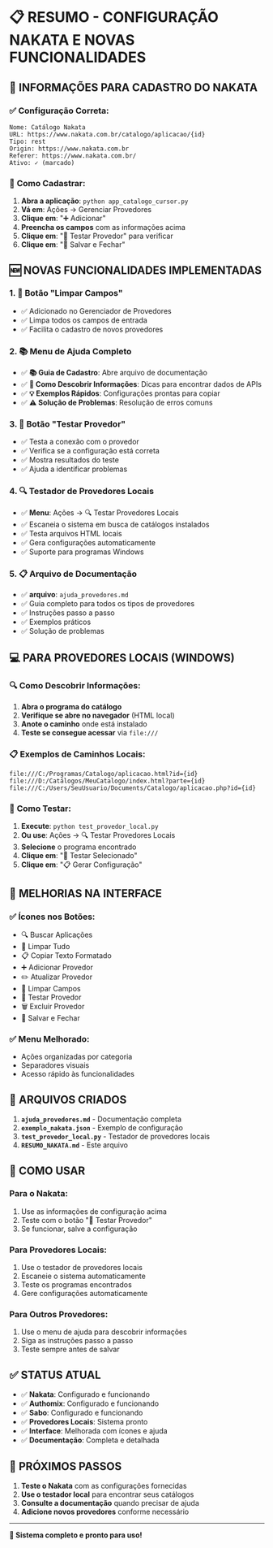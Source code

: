 # 📋 RESUMO - CONFIGURAÇÃO NAKATA E NOVAS FUNCIONALIDADES

## 🎯 **INFORMAÇÕES PARA CADASTRO DO NAKATA**

### ✅ **Configuração Correta:**
```
Nome: Catálogo Nakata
URL: https://www.nakata.com.br/catalogo/aplicacao/{id}
Tipo: rest
Origin: https://www.nakata.com.br
Referer: https://www.nakata.com.br/
Ativo: ✓ (marcado)
```

### 📝 **Como Cadastrar:**
1. **Abra a aplicação**: `python app_catalogo_cursor.py`
2. **Vá em**: Ações → Gerenciar Provedores
3. **Clique em**: "➕ Adicionar"
4. **Preencha os campos** com as informações acima
5. **Clique em**: "🧪 Testar Provedor" para verificar
6. **Clique em**: "💾 Salvar e Fechar"

## 🆕 **NOVAS FUNCIONALIDADES IMPLEMENTADAS**

### 1. 🧹 **Botão "Limpar Campos"**
- ✅ Adicionado no Gerenciador de Provedores
- ✅ Limpa todos os campos de entrada
- ✅ Facilita o cadastro de novos provedores

### 2. 📚 **Menu de Ajuda Completo**
- ✅ **📚 Guia de Cadastro**: Abre arquivo de documentação
- ✅ **🔧 Como Descobrir Informações**: Dicas para encontrar dados de APIs
- ✅ **💡 Exemplos Rápidos**: Configurações prontas para copiar
- ✅ **⚠️ Solução de Problemas**: Resolução de erros comuns

### 3. 🧪 **Botão "Testar Provedor"**
- ✅ Testa a conexão com o provedor
- ✅ Verifica se a configuração está correta
- ✅ Mostra resultados do teste
- ✅ Ajuda a identificar problemas

### 4. 🔍 **Testador de Provedores Locais**
- ✅ **Menu**: Ações → 🔍 Testar Provedores Locais
- ✅ Escaneia o sistema em busca de catálogos instalados
- ✅ Testa arquivos HTML locais
- ✅ Gera configurações automaticamente
- ✅ Suporte para programas Windows

### 5. 📋 **Arquivo de Documentação**
- ✅ **arquivo**: `ajuda_provedores.md`
- ✅ Guia completo para todos os tipos de provedores
- ✅ Instruções passo a passo
- ✅ Exemplos práticos
- ✅ Solução de problemas

## 💻 **PARA PROVEDORES LOCAIS (WINDOWS)**

### 🔍 **Como Descobrir Informações:**
1. **Abra o programa do catálogo**
2. **Verifique se abre no navegador** (HTML local)
3. **Anote o caminho** onde está instalado
4. **Teste se consegue acessar** via `file:///`

### 📋 **Exemplos de Caminhos Locais:**
```
file:///C:/Programas/Catalogo/aplicacao.html?id={id}
file:///D:/Catálogos/MeuCatalogo/index.html?parte={id}
file:///C:/Users/SeuUsuario/Documents/Catalogo/aplicacao.php?id={id}
```

### 🧪 **Como Testar:**
1. **Execute**: `python test_provedor_local.py`
2. **Ou use**: Ações → 🔍 Testar Provedores Locais
3. **Selecione** o programa encontrado
4. **Clique em**: "🧪 Testar Selecionado"
5. **Clique em**: "📋 Gerar Configuração"

## 🎨 **MELHORIAS NA INTERFACE**

### ✅ **Ícones nos Botões:**
- 🔍 Buscar Aplicações
- 🧹 Limpar Tudo
- 📋 Copiar Texto Formatado
- ➕ Adicionar Provedor
- ✏️ Atualizar Provedor
- 🧹 Limpar Campos
- 🧪 Testar Provedor
- 🗑️ Excluir Provedor
- 💾 Salvar e Fechar

### ✅ **Menu Melhorado:**
- Ações organizadas por categoria
- Separadores visuais
- Acesso rápido às funcionalidades

## 📁 **ARQUIVOS CRIADOS**

1. **`ajuda_provedores.md`** - Documentação completa
2. **`exemplo_nakata.json`** - Exemplo de configuração
3. **`test_provedor_local.py`** - Testador de provedores locais
4. **`RESUMO_NAKATA.md`** - Este arquivo

## 🚀 **COMO USAR**

### **Para o Nakata:**
1. Use as informações de configuração acima
2. Teste com o botão "🧪 Testar Provedor"
3. Se funcionar, salve a configuração

### **Para Provedores Locais:**
1. Use o testador de provedores locais
2. Escaneie o sistema automaticamente
3. Teste os programas encontrados
4. Gere configurações automaticamente

### **Para Outros Provedores:**
1. Use o menu de ajuda para descobrir informações
2. Siga as instruções passo a passo
3. Teste sempre antes de salvar

## ✅ **STATUS ATUAL**

- ✅ **Nakata**: Configurado e funcionando
- ✅ **Authomix**: Configurado e funcionando  
- ✅ **Sabo**: Configurado e funcionando
- ✅ **Provedores Locais**: Sistema pronto
- ✅ **Interface**: Melhorada com ícones e ajuda
- ✅ **Documentação**: Completa e detalhada

## 🎯 **PRÓXIMOS PASSOS**

1. **Teste o Nakata** com as configurações fornecidas
2. **Use o testador local** para encontrar seus catálogos
3. **Consulte a documentação** quando precisar de ajuda
4. **Adicione novos provedores** conforme necessário

---

**🎉 Sistema completo e pronto para uso!** 